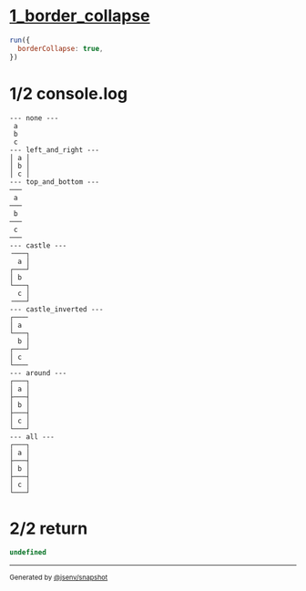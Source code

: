 # [1_border_collapse](../../table_3_cells_same_column.test.mjs#L91)

```js
run({
  borderCollapse: true,
})
```

# 1/2 console.log

```console
--- none ---
 a 
 b 
 c 
--- left_and_right ---
│ a │
│ b │
│ c │
--- top_and_bottom ---
───
 a 
───
 b 
───
 c 
───
--- castle ---
╶───┐
  a │
┌───┘
│ b  
└───┐
  c │
╶───┘
--- castle_inverted ---
┌───╴
│ a  
└───┐
  b │
┌───┘
│ c  
└───╴
--- around ---
┌───┐
│ a │
├───┤
│ b │
├───┤
│ c │
└───┘
--- all ---
┌───┐
│ a │
├───┤
│ b │
├───┤
│ c │
└───┘
```

# 2/2 return

```js
undefined
```

---

<sub>
  Generated by <a href="https://github.com/jsenv/core/tree/main/packages/independent/snapshot">@jsenv/snapshot</a>
</sub>
